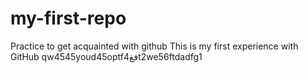 # my-first-repo
Practice to get acquainted with github
This is my first experience with GitHub
qw4545youd45optfفغ4t2we56ftdadfg1
